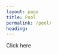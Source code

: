 ```yaml
---
layout: page
title: Pool
permalink: /pool/
heading: 
---
```

<div id="clickme">
  Click here
</div>
<script type="text/javascript">
$( document ).ready(function() {
    $('#clickme').click(
  		function() {
  			var newText = Object.create(content.text);
  			newText.define(prompt('enter your text'));
  			newText.place();
  		}
  	);

    $(document).click(
      function() {
        var newEle = Object.create(content.ele);
        newEle.birth();
        newEle.follow();
      }
    );
});
</script>

  <style>
  .text {
  	display:block;
      position: absolute;
      z-index: 2;
  }
</style>

